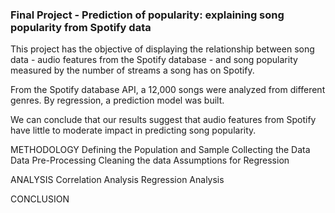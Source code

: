 ### Final Project - Prediction of popularity: explaining song popularity from Spotify data

This project has the objective of displaying the relationship between song data - audio features from the Spotify database - and song popularity measured by the number of streams a song has on Spotify.

From the Spotify database API, a 12,000 songs were analyzed from different genres. By regression, a prediction
model was built. 

We can conclude that our results suggest that audio features from Spotify have little to moderate impact in predicting song popularity.



METHODOLOGY
Defining the Population and Sample
Collecting the Data
Data Pre-Processing
Cleaning the data
Assumptions for Regression

ANALYSIS
Correlation Analysis
Regression Analysis

CONCLUSION
